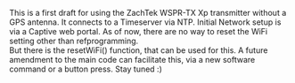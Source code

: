 This is a first draft for using the ZachTek WSPR-TX Xp transmitter without a GPS antenna. 
It connects to a Timeserver via NTP.
Initial Network setup is via a Captive web portal.
As of now, there are no way to reset the WiFi setting other than refprogramming.  
But there is the resetWiFi() function, that can be used for this. 
A future amendment to the main code can facilitate this, via a new software command or a button press.
Stay tuned :)
